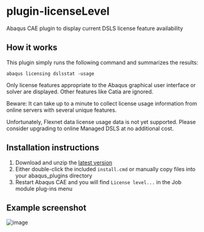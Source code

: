 # plugin-licenseLevel
Abaqus CAE plugin to display current DSLS license feature availability

## How it works
This plugin simply runs the following command and summarizes the results:

```
abaqus licensing dslsstat -usage
```

Only license features appropriate to the Abaqus graphical user interface or solver are displayed.
Other features like Catia are ignored.

Beware: It can take up to a minute to collect license usage information from online servers with several unique features.

Unfortunately, Flexnet data license usage data is not yet supported.
Please consider upgrading to online Managed DSLS at no additional cost.

## Installation instructions

1. Download and unzip the [latest version](https://github.com/costerwi/plugin-licenseLevel/releases/latest)
2. Either double-click the included `install.cmd` or manually copy files into your abaqus_plugins directory
3. Restart Abaqus CAE and you will find `License level...` in the Job module plug-ins menu

## Example screenshot
![image](https://github.com/costerwi/plugin-licenseLevel/assets/7069475/2bcdb40d-28f0-4231-ac98-4f7b6be75de6)
